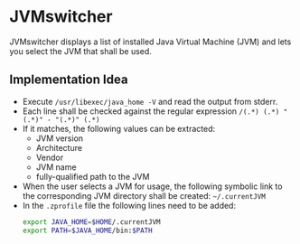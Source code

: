 #  JVMswitcher

JVMswitcher displays a list of installed Java Virtual Machine (JVM) and lets you select the JVM that shall be used.

## Implementation Idea

- Execute `/usr/libexec/java_home -V` and read the output from stderr.
- Each line shall be checked against the regular expression `/(.*) (.*) "(.*)" - "(.*)" (.*)`
- If it matches, the following values can be extracted:
  - JVM version
  - Architecture
  - Vendor
  - JVM name
  - fully-qualified path to the JVM
- When the user selects a JVM for usage, the following symbolic link to the corresponding JVM directory shall be created: `~/.currentJVM`
- In the `.zprofile` file the following lines need to be added:
  ```bash
  export JAVA_HOME=$HOME/.currentJVM
  export PATH=$JAVA_HOME/bin:$PATH
  ```
